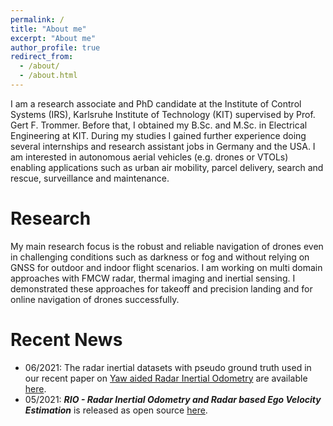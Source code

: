 ```yaml
---
permalink: /
title: "About me"
excerpt: "About me"
author_profile: true
redirect_from: 
  - /about/
  - /about.html
---
```


I am a research associate and PhD candidate at the Institute of Control Systems (IRS), Karlsruhe Institute of
 Technology (KIT) supervised by Prof. Gert F. Trommer. 
 Before that, I obtained my B.Sc. and M.Sc. in Electrical Engineering at KIT.
 During my studies I gained further experience doing several internships and research assistant jobs in Germany and
  the  USA.
I am interested in autonomous aerial vehicles (e.g. drones or VTOLs) enabling applications such as urban air mobility, parcel delivery, search and rescue, surveillance and maintenance.



# Research

My main research focus is the robust and reliable navigation of drones even in challenging conditions such as darkness or fog and without relying on GNSS for outdoor and indoor flight scenarios.
I am working on multi domain approaches with FMCW radar, thermal imaging and inertial sensing. I demonstrated these
 approaches for takeoff and precision landing and for online navigation of drones successfully. 



# Recent News

- 06/2021: The radar inertial datasets with pseudo ground truth used in our recent paper on [Yaw aided Radar Inertial Odometry](../_publications/2021_05_ICINS2021.md) are available [here](../_datasets/icins_2021_radar_inertial_odometry.md).
- 05/2021: ***RIO - Radar Inertial Odometry and Radar based Ego Velocity Estimation*** is released as open source [here](https://github.com/christopherdoer/rio).